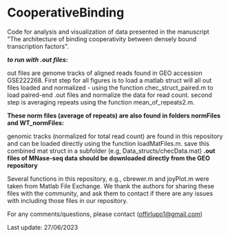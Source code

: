 # CooperativeBinding
Code for analysis and visualization of data presented in the manuscript "The architecture of binding cooperativity between densely bound transcription factors".

***to run with .out files:*** 

out files are genome tracks of aligned reads found in GEO accession GSE222268.
First step for all figures is to load a matlab struct will all out files loaded and normalized - using the function chec_struct_paired.m to load paired-end .out files
and normalize the data for read count.
second step is averaging repeats using the function mean_of_repeats2.m.

**These norm files (average of repeats) are also found in folders normFiles and WT_normFiles:**

genomic tracks (normalized for total read count) are found in this repository and can be loaded directly using the function loadMatFiles.m.
save this combined mat struct in a subfolder (e.g, Data_structs/checData.mat)
**.out files of MNase-seq data should be downloaded directly from the GEO repository**

Several functions in this repository, e.g., cbrewer.m and  joyPlot.m were taken from Matlab File Exchange. 
We thank the authors for sharing these files with the community, and ask them to contact if there are any issues with including those files in our repository. 

For any comments/questions, please contact (offirlupo1@gmail.com) 

Last update: 27/06/2023

